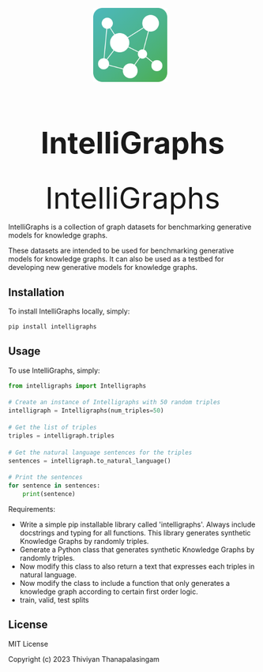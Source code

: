 <p  align="center">
    <img src="images/IntelliGraph-logo.png" width="150px;" style="max-width: 100%;  margin-right:10px;">
<p>
<h1 align="center" dir="auto" style="font-size:60px;">
    IntelliGraphs
</h1>
<p  align="center">
    <span style="font-size: 60px;">IntelliGraphs</span>
<p>


IntelliGraphs is a collection of graph datasets for benchmarking generative models for knowledge graphs.

These datasets are intended to be used for benchmarking generative models for knowledge graphs. 
It can also be used as a testbed for developing new generative models for knowledge graphs.

## Installation

To install IntelliGraphs locally, simply:

```bash
pip install intelligraphs
```

## Usage

To use IntelliGraphs, simply:
```python
from intelligraphs import Intelligraphs

# Create an instance of Intelligraphs with 50 random triples
intelligraph = Intelligraphs(num_triples=50)

# Get the list of triples
triples = intelligraph.triples

# Get the natural language sentences for the triples
sentences = intelligraph.to_natural_language()

# Print the sentences
for sentence in sentences:
    print(sentence)

```

Requirements: 
- Write a simple pip installable library called 'intelligraphs'. Always include docstrings and typing for all functions. This library generates synthetic Knowledge Graphs by randomly triples.
- Generate a Python class that generates synthetic Knowledge Graphs by randomly triples.
- Now modify this class to also return a text that expresses each triples in natural language.
- Now modify the class to include a function that only generates a knowledge graph according to certain first order logic.
- train, valid, test splits

## License
MIT License

Copyright (c) 2023 Thiviyan Thanapalasingam
